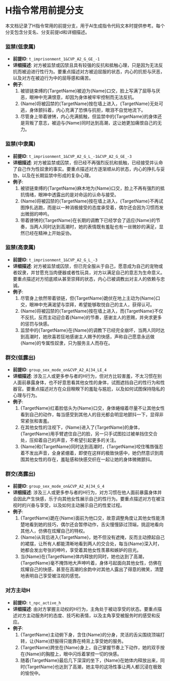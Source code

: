 # H指令常用前提分支

本文档记录了H指令常用的前提分支，用于AI生成指令代码文本时提供参考。每个分支包含分支名、分支前提id和详细描述。

### 监禁(低隶属)
- **前提ID**: `t_imprisonment_1&CVP_A2_G_GE_-1`
- **详细描述**: 对方被监禁或囚禁且具有较强的反抗和抵触心理，只是因为无法反抗而被迫进行性行为。要重点描述对方被迫屈服的状态，内心的抗拒与厌恶，以及对方在被迫行为中的屈辱感和痛苦。
- **例子**:
  1. 被锁链束缚的{TargetName}被迫为{Name}口交，脸上写满了屈辱与厌恶，眼神中充满恨意，却因为身体被牢牢控制而无法反抗。
  2. {Name}将被囚禁的{TargetName}按在墙上进入，{TargetName}无处可逃，身体颤抖着，内心充满了恐惧与抗拒，眼泪不自觉地流下。
  3. 尽管身上带着镣铐，内心充满抵触，但监禁中的{TargetName}的身体还是背叛了意志，被迫与{Name}同时达到高潮，这让她更加痛恨自己的无力。

### 监禁(中隶属)
- **前提ID**: `t_imprisonment_1&CVP_A2_G_L_-1&CVP_A2_G_GE_-3`
- **详细描述**: 对方被监禁或囚禁，但已经不再强烈反抗和抵触，已经接受并认命了自己作为性奴隶的事实。要重点描述对方逐渐顺从的状态，内心的挣扎与妥协，以及在长期监禁中形成的复杂心理。
- **例子**:
  1. 被锁链束缚的{TargetName}麻木地为{Name}口交，脸上不再有强烈的抵抗情绪，眼神中透露出的是对命运的认命与接受。
  2. {Name}将被囚禁的{TargetName}按在墙上进入，{TargetName}不再试图挣扎逃跑，而是以一种消极接受的态度承受着，偶尔还会因为习惯而发出微弱的呻吟。
  3. 带着镣铐的{TargetName}在长期的调教下已经学会了适应{Name}的节奏，当两人同时达到高潮时，她的表情既有羞耻也有一丝微妙的满足，显然已经在精神上开始妥协。

### 监禁(高隶属)
- **前提ID**: `t_imprisonment_1&CVP_A2_G_L_-3`
- **详细描述**: 对方被监禁或囚禁，但已完全服从于自己，愿意成为自己的宠物或者奴隶，并甘愿充当肉便器或者性玩具，对方以满足自己的意志为生命意义。要重点描述对方彻底顺从甚至崇拜的状态，内心已被调教出对主人的依赖与忠诚。
- **例子**:
  1. 尽管身上依然带着锁链，但{TargetName}跪伏在地上主动为{Name}口交，眼神中充满渴望与崇拜，希望能够取悦自己的主人，获得认可。
  2. {Name}将被囚禁的{TargetName}按在墙上进入，而{TargetName}不仅不反抗，反而主动迎合着{Name}的节奏，感谢主人的恩赐，并央求更多的惩罚与快感。
  3. 监禁中的{TargetName}在{Name}的调教下已经完全崩坏，当两人同时达到高潮时，她欣喜若狂地感谢主人赐予的快感，声称自己愿意永远做{Name}的专属性奴隶，只为服务主人而存在。

### 群交(低露出)
- **前提ID**: `group_sex_mode_on&CVP_A2_A|34_LE_4`
- **详细描述**: 涉及三人或更多参与者的H行为，但对方比较害羞，不太习惯在别人面前暴露身体，也不好意思看其他女性的身体，试图遮挡自己的性行为和性器官。要重点描述对方在众目睽睽下的羞耻与尴尬，以及如何试图保持隐私的心理与行为。
- **例子**:
  1. {TargetName}红着脸低头为{Name}口交，身体蜷缩着尽量不让其他女性看到自己的动作，每当感受到其他人的目光都会明显地颤抖一下，显得非常紧张和害羞。
  2. 在其他女性的注视下，{Name}进入了{TargetName}的身体，{TargetName}用手臂遮住自己的脸，另一只手试图拉过被单挡住交合处，压抑着自己的声音，不希望引起更多的关注。
  3. {Name}和{TargetName}同时达到高潮时，{TargetName}咬住嘴唇强忍着不发出声音，全身紧绷着，即使在这样的极致快感中，她仍然意识到周围其他女性的存在，羞耻感和快感交织在一起让她的身体微微颤抖。

### 群交(高露出)
- **前提ID**: `group_sex_mode_on&CVP_A2_A|34_G_4`
- **详细描述**: 涉及三人或更多参与者的H行为，对方习惯在他人面前暴露身体并会因此产生快感，乐于向其他女性展示自己的性行为。要重点描述对方在被注视时的兴奋与享受，以及如何主动展示自己的性爱过程。
- **例子**:
  1. {TargetName}跪在{Name}面前为他口交，故意调整角度让其他女性能清楚地看到她的技巧，偶尔还会暂停动作，舌尖慢慢舔过顶端，挑逗地看向其他人，仿佛在炫耀自己的特权。
  2. {Name}从背后进入{TargetName}，她不但没有遮掩，反而主动撩起自己的裙摆，让所有人都能清晰地看到两人的交合处，每当{Name}深入时，她都会发出夸张的呻吟，享受着其他女性羡慕和嫉妒的目光。
  3. 当{Name}在{TargetName}体内释放的同时，她也达到了高潮，{TargetName}毫不掩饰地大声呻吟着，身体弓起面向其他女性，仿佛在炫耀自己的快感，甚至在高潮的余韵中对其他人露出了得意的微笑，清楚地表明自己享受被注视的感觉。

### 对方主动H
- **前提ID**: `t_npc_active_h`
- **详细描述**: 由对方掌握主动权的H行为，主角处于被动享受的状态。要重点描述对方主动服务时的态度、技巧和表情，以及主角享受被服务时的感受和反应。
- **例子**:
  1. {TargetName}主动俯下身，含住{Name}的分身，灵活的舌尖围绕顶端打转，让{Name}舒服得只能靠在椅背上享受她的服务。
  2. {TargetName}跨坐在{Name}身上，自己掌握节奏上下动作，她的双手按在{Name}的胸膛上，眼中闪烁着掌控一切的快感。
  3. 随着{TargetName}最后几下深深的坐下，{Name}在她体内释放出来，同时{TargetName}也达到了高潮，她主导的这场性事让两人都沉浸在极致的愉悦中。
